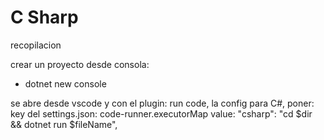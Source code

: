 # C Sharp
recopilacion

crear un proyecto desde consola: 
- dotnet new console

se abre desde vscode y con el plugin: run code, la config para C#, poner: 
key del settings.json:  code-runner.executorMap
value:
"csharp": "cd $dir && dotnet run $fileName",

